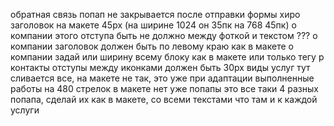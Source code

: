
обратная связь попап не закрывается после отправки формы
хиро заголовок на макете 45px (на ширине 1024 он 35пк на 768 45пк)
о компании этого отступа быть не должно между фоткой и текстом ???
о компании заголовок должен быть по левому краю как в макете
о компании задай или ширину всему блоку как в макете или только тегу р
контакты отступы между иконками должен быть 30px
виды услуг тут сливается все, на макете не так, это уже при адаптации
выполненные работы на 480 стрелок в макете нет уже
попапы это все таки 4 разных попапа, сделай их как в макете, со всеми текстами что там и к каждой услуги